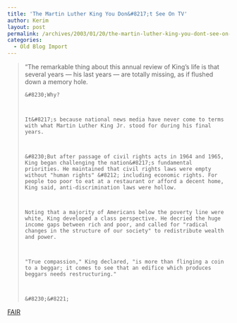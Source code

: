 ```yaml
---
title: 'The Martin Luther King You Don&#8217;t See On TV'
author: Kerim
layout: post
permalink: /archives/2003/01/20/the-martin-luther-king-you-dont-see-on-tv/
categories:
  - Old Blog Import
---
```


>   &#8220;The remarkable thing about this annual review of King&#8217;s life is that several years &#8212; his last years &#8212; are totally missing, as if flushed down a memory hole. 
>   
>   
>     &#8230;Why?
>   
>   
>   
>     It&#8217;s because national news media have never come to terms with what Martin Luther King Jr. stood for during his final years.
>   
>   
>   
>     &#8230;But after passage of civil rights acts in 1964 and 1965, King began challenging the nation&#8217;s fundamental priorities. He maintained that civil rights laws were empty without "human rights" &#8212; including economic rights. For people too poor to eat at a restaurant or afford a decent home, King said, anti-discrimination laws were hollow.
>   
>   
>   
>     Noting that a majority of Americans below the poverty line were white, King developed a class perspective. He decried the huge income gaps between rich and poor, and called for "radical changes in the structure of our society" to redistribute wealth and power.
>   
>   
>   
>     "True compassion," King declared, "is more than flinging a coin to a beggar; it comes to see that an edifice which produces beggars needs restructuring."
>   
>   
>   
>     &#8230;&#8221;
>   


<a href="http://www.fair.org/media-beat/950104.html" onclick="_gaq.push(['_trackEvent', 'outbound-article', 'http://www.fair.org/media-beat/950104.html', 'FAIR']);" >FAIR</a>

